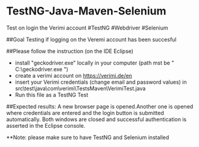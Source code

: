 # TestNG-Java-Maven-Selenium
Test on login the Verimi account #TestNG #Webdriver #Selenium

##Goal
Testing if logging on the Veremi account has been succesful

##Please follow the instruction (on the IDE Eclipse)
- install  "geckodriver.exe" locally in your computer (path mst be " C:\\geckodriver.exe ")
- create a verimi account on https://verimi.de/en
- insert  your Verimi credentials (change email and password values) in src\test\java\com\verimi\TestsMaven\VerimiTest.java
- Run this file as a TestNG Test

##Expected results:
A new browser page is opened.Another one is opened where credentials are entered and the login button is submitted automatically. 
Both windows are closed and successful authentication is asserted in the Eclipse console.

**Note: please make sure to have TestNG and Selenium installed
